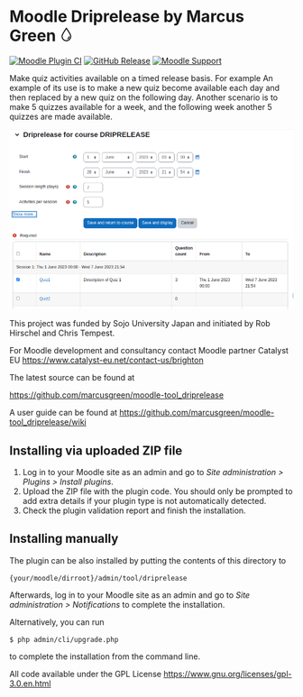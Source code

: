 # Moodle Driprelease by Marcus Green ![Alt text](./pix/icon.png?raw=true "Drip release")

[![Moodle Plugin CI](https://github.com/marcusgreen/moodle-tool_driprelease/actions/workflows/moodle-ci.yml/badge.svg)](https://github.com/marcusgreen/moodle-tool_driprelease/actions/workflows/moodle-ci.yml) [![GitHub Release](https://img.shields.io/github/release/marcusgreen/moodle-tool_driprelease.svg)](https://github.com/marcusgreen//moodle-qtype_gapfill/releases)
[![Moodle Support](https://img.shields.io/badge/Moodle-%3E%3D%204.0-blue)](https://github.com/marcusgreen/moodle-tool_driprelease/actions)

Make quiz activities available on a timed release basis. For example An example of its use is to make a new quiz become available each  day and then replaced by a new quiz on the following day. Another scenario is to make 5 quizzes available for a week, and the following week another 5 quizzes are made available.



![alt text](./docs/images/driprelease.png)

This project was funded by Sojo University Japan and initiated by Rob Hirschel and Chris Tempest.

For Moodle development and consultancy contact Moodle partner Catalyst EU 
https://www.catalyst-eu.net/contact-us/brighton


The latest source can be found at

https://github.com/marcusgreen/moodle-tool_driprelease

A user guide can be found at
https://github.com/marcusgreen/moodle-tool_driprelease/wiki


## Installing via uploaded ZIP file ##

1. Log in to your Moodle site as an admin and go to _Site administration >
   Plugins > Install plugins_.
2. Upload the ZIP file with the plugin code. You should only be prompted to add
   extra details if your plugin type is not automatically detected.
3. Check the plugin validation report and finish the installation.

## Installing manually ##

The plugin can be also installed by putting the contents of this directory to

    {your/moodle/dirroot}/admin/tool/driprelease

Afterwards, log in to your Moodle site as an admin and go to _Site administration >
Notifications_ to complete the installation.

Alternatively, you can run

    $ php admin/cli/upgrade.php

to complete the installation from the command line.

All code available under the GPL License https://www.gnu.org/licenses/gpl-3.0.en.html
